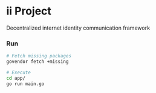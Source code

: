 # ii Project

Decentralized internet identity communication framework

### Run

```bash
# Fetch missing packages
govendor fetch +missing

# Execute
cd app/
go run main.go
```
